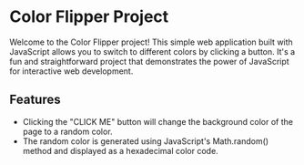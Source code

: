 # Color Flipper Project

Welcome to the Color Flipper project! This simple web application built with JavaScript allows you to switch to different colors by clicking a button. It's a fun and straightforward project that demonstrates the power of JavaScript for interactive web development.

## Features

- Clicking the "CLICK ME" button will change the background color of the page to a random color.
- The random color is generated using JavaScript's Math.random() method and displayed as a hexadecimal color code.